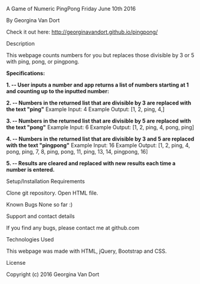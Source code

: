 A Game of Numeric PingPong
Friday June 10th 2016

By Georgina Van Dort

Check it out here:
http://georginavandort.github.io/pingpong/

Description

This webpage counts numbers for you but replaces those divisible by 3 or 5 with ping, pong, or pingpong.

**Specifications:**

**1. -- User inputs a number and app returns a list of numbers starting at 1 and counting up to the inputted number:**

**2. -- Numbers in the returned list that are divisible by 3 are replaced with the text "ping"**
      Example Input: 4
      Example Output: [1, 2, ping, 4,]

**3. -- Numbers in the returned list that are divisible by 5 are replaced with the text "pong"**
      Example Input: 6
      Example Output: [1, 2, ping, 4, pong, ping]

**4. -- Numbers in the returned list that are divisible by 3 and 5 are replaced with the text "pingpong"**
      Example Input: 16
      Example Output: [1, 2, ping, 4, pong, ping, 7, 8, ping, pong, 11, ping, 13, 14, pingpong, 16]


**5. -- Results are cleared and replaced with new results each time a number is entered.**


Setup/Installation Requirements

Clone git repository.
Open HTML file.

Known Bugs
None so far :)

Support and contact details

If you find any bugs, please contact me at github.com

Technologies Used

This webpage was made with HTML, jQuery, Bootstrap and CSS.

License

Copyright (c) 2016 Georgina Van Dort
